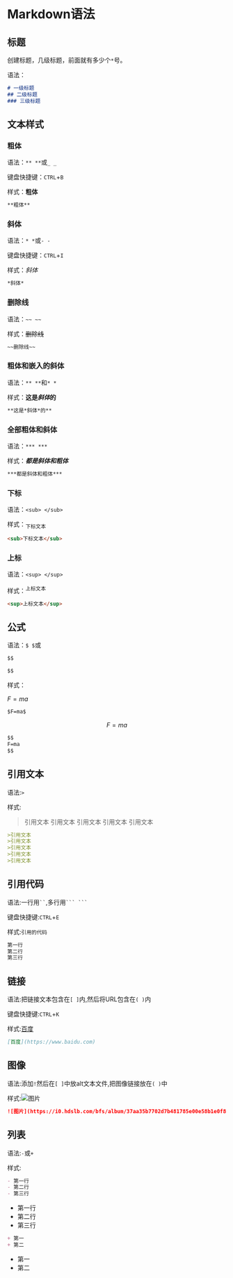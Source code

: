 # Markdown语法

## 标题

创建标题，几级标题，前面就有多少个`*`号。

语法：

``` md
# 一级标题
## 二级标题
### 三级标题
```

## 文本样式

### 粗体

语法：`** **`或`_ _`

键盘快捷键：`CTRL`+`B`

样式：**粗体**

```md
**粗体**
```

### 斜体

语法：`* *`或`- -`

键盘快捷键：`CTRL`+`I`

样式：*斜体*

```md
*斜体*
```

### 删除线

语法：`~~ ~~`

样式：~~删除线~~

```md
~~删除线~~
```

### 粗体和嵌入的斜体

语法：`** **`和`* *`

样式：**这是*斜体*的**

```md
**这是*斜体*的**
```

### 全部粗体和斜体

语法：`*** ***`

样式：***都是斜体和粗体***

```md
***都是斜体和粗体***
```

### 下标

语法：`<sub> </sub>`

样式：<sub>下标文本</sub>

```md
<sub>下标文本</sub>
```

### 上标

语法：`<sup> </sup>`

样式：<sup>上标文本</sup>

```md
<sup>上标文本</sup>
```

## 公式

语法：`$ $`或

```md
$$ 

$$
```

样式：

$F=ma$

```md
$F=ma$
```

$$
F=ma
$$

```md
$$
F=ma
$$
```

## 引用文本

语法:`>`

样式:
>引用文本
>引用文本
>引用文本
>引用文本
>引用文本

```md
>引用文本
>引用文本
>引用文本
>引用文本
>引用文本
```

## 引用代码

语法:一行用` `` `,多行用` ``` ``` `

键盘快捷键:`CTRL`+`E`

样式:`引用的代码`

```md
第一行
第二行
第三行
```

## 链接

语法:把链接文本包含在`[ ]`内,然后将URL包含在`( )`内

键盘快捷键:`CTRL`+`K`

样式:[百度](https://www.baidu.com)

```md
[百度](https://www.baidu.com)
```

## 图像

语法:添加`!`然后在`[ ]`中放alt文本文件,把图像链接放在`( )`中

样式:![图片](https://i0.hdslb.com/bfs/album/37aa35b7702d7b481785e00e58b1e0f813c19c7a.jpg)

```md
![图片](https://i0.hdslb.com/bfs/album/37aa35b7702d7b481785e00e58b1e0f813c19c7a.jpg)
```

## 列表

语法:`-`或`+`

样式:

```md
- 第一行
- 第二行
- 第三行
```

- 第一行
- 第二行
- 第三行
  
```md
+ 第一
+ 第二
```

- 第一
- 第二
